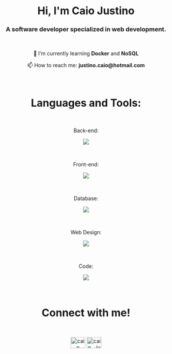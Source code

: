 <h1 align="center">Hi, I'm Caio Justino</h1>
<h3 align="center">A software developer specialized in web development.</h3><br>

<p align="center">🌱 I’m currently learning <b>Docker</b> and <b>NoSQL</b></p>
<p align="center">📫 How to reach me: <b>justino.caio@hotmail.com</b></p><br>

<h1 align="center">Languages and Tools:</h1><br>

<p align="center">Back-end:</p>
<p align="center">
  <a href="https://skillicons.dev">
    <img src="https://skillicons.dev/icons?i=python,flask,php,laravel,nodejs" />
  </a>
</p><br>

<p align="center">Front-end:</p>
<p align="center">
  <a href="https://skillicons.dev">
    <img src="https://skillicons.dev/icons?i=html,css,bootstrap,js,vuejs" />
  </a>
</p><br>

<p align="center">Database:</p>
<p align="center">
  <a href="https://skillicons.dev">
    <img src="https://skillicons.dev/icons?i=mysql,sqlite" />
  </a>
</p><br>

<p align="center">Web Design:</p>
<p align="center">
  <a href="https://skillicons.dev">
    <img src="https://skillicons.dev/icons?i=figma" />
  </a>
</p><br>

<p align="center">Code:</p>
<p align="center">
  <a href="https://skillicons.dev">
    <img src="https://skillicons.dev/icons?i=vscode,replit" />
  </a>
</p><br>

<h1 align="center">Connect with me!</h1><br>

<p align="center">
<a href="https://www.linkedin.com/in/caio-victor-alves-justino-0a0a94241" target="blank"><img align="center" src="https://raw.githubusercontent.com/rahuldkjain/github-profile-readme-generator/master/src/images/icons/Social/linked-in-alt.svg" alt="caio victor alves justino" height="30" width="40" /></a>
<a href="https://instagram.com/caio__justino" target="blank"><img align="center" src="https://raw.githubusercontent.com/rahuldkjain/github-profile-readme-generator/master/src/images/icons/Social/instagram.svg" alt="caio__justino" height="30" width="40" /></a>
</p>
